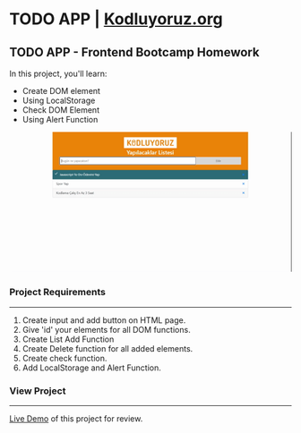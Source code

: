 # TODO APP | [Kodluyoruz.org](https://www.kodluyoruz.org/)

## TODO APP - Frontend Bootcamp Homework

In this project, you'll learn:
- Create DOM element
- Using LocalStorage
- Check DOM Element
- Using Alert Function

![preview-todoApp](list.gif)


### Project Requirements
---
1. Create input and add button on HTML page.
2. Give 'id' your elements for all DOM functions.
3. Create List Add Function
4. Create Delete function for all added elements.
5. Create check function.
6. Add LocalStorage and Alert Function.

### View Project
---
[Live Demo](https://emrahsusam.github.io/todoList/) of this project for review.

